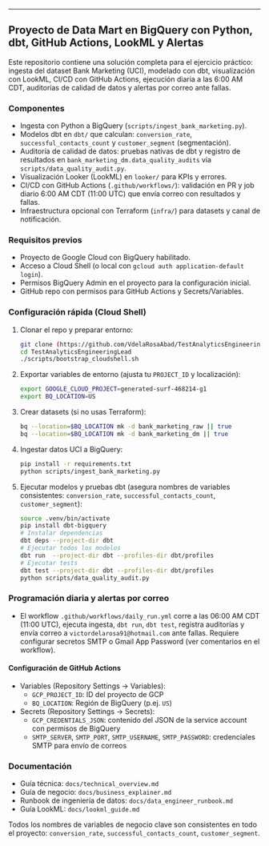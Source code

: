 ---
## Proyecto de Data Mart en BigQuery con Python, dbt, GitHub Actions, LookML y Alertas

Este repositorio contiene una solución completa para el ejercicio práctico: ingesta del dataset Bank Marketing (UCI), modelado con dbt, visualización con LookML, CI/CD con GitHub Actions, ejecución diaria a las 6:00 AM CDT, auditorías de calidad de datos y alertas por correo ante fallas.

### Componentes

- Ingesta con Python a BigQuery (`scripts/ingest_bank_marketing.py`).
- Modelos dbt en `dbt/` que calculan: `conversion_rate`, `successful_contacts_count` y `customer_segment` (segmentación).
- Auditoría de calidad de datos: pruebas nativas de dbt y registro de resultados en `bank_marketing_dm.data_quality_audits` vía `scripts/data_quality_audit.py`.
- Visualización Looker (LookML) en `looker/` para KPIs y errores.
- CI/CD con GitHub Actions (`.github/workflows/`): validación en PR y job diario 6:00 AM CDT (11:00 UTC) que envía correo con resultados y fallas.
- Infraestructura opcional con Terraform (`infra/`) para datasets y canal de notificación.

### Requisitos previos

- Proyecto de Google Cloud con BigQuery habilitado.
- Acceso a Cloud Shell (o local con `gcloud auth application-default login`).
- Permisos BigQuery Admin en el proyecto para la configuración inicial.
- GitHub repo con permisos para GitHub Actions y Secrets/Variables.

### Configuración rápida (Cloud Shell)

1. Clonar el repo y preparar entorno:
   ```bash
   git clone (https://github.com/VdelaRosaAbad/TestAnalyticsEngineeringLead)
   cd TestAnalyticsEngineeringLead
   ./scripts/bootstrap_cloudshell.sh
   ```
2. Exportar variables de entorno (ajusta tu `PROJECT_ID` y localización):
   ```bash
   export GOOGLE_CLOUD_PROJECT=generated-surf-468214-g1
   export BQ_LOCATION=US
   ```
3. Crear datasets (si no usas Terraform):
   ```bash
   bq --location=$BQ_LOCATION mk -d bank_marketing_raw || true
   bq --location=$BQ_LOCATION mk -d bank_marketing_dm || true
   ```
4. Ingestar datos UCI a BigQuery:
   ```bash
   pip install -r requirements.txt
   python scripts/ingest_bank_marketing.py
   ```
5. Ejecutar modelos y pruebas dbt (asegura nombres de variables consistentes: `conversion_rate`, `successful_contacts_count`, `customer_segment`):
   ```bash
   source .venv/bin/activate
   pip install dbt-bigquery
   # Instalar dependencias
   dbt deps --project-dir dbt
   # Ejecutar todos los modelos
   dbt run  --project-dir dbt --profiles-dir dbt/profiles
   # Ejecutar tests
   dbt test --project-dir dbt --profiles-dir dbt/profiles
   python scripts/data_quality_audit.py
   ```

### Programación diaria y alertas por correo

- El workflow `.github/workflows/daily_run.yml` corre a las 06:00 AM CDT (11:00 UTC), ejecuta ingesta, `dbt run`, `dbt test`, registra auditorías y envía correo a `victordelarosa91@hotmail.com` ante fallas. Requiere configurar secretos SMTP o Gmail App Password (ver comentarios en el workflow).

#### Configuración de GitHub Actions

- Variables (Repository Settings → Variables):
  - `GCP_PROJECT_ID`: ID del proyecto de GCP
  - `BQ_LOCATION`: Región de BigQuery (p.ej. `US`)
- Secrets (Repository Settings → Secrets):
  - `GCP_CREDENTIALS_JSON`: contenido del JSON de la service account con permisos de BigQuery
  - `SMTP_SERVER`, `SMTP_PORT`, `SMTP_USERNAME`, `SMTP_PASSWORD`: credenciales SMTP para envío de correos

### Documentación

- Guía técnica: `docs/technical_overview.md`
- Guía de negocio: `docs/business_explainer.md`
- Runbook de ingeniería de datos: `docs/data_engineer_runbook.md`
- Guía LookML: `docs/lookml_guide.md`

Todos los nombres de variables de negocio clave son consistentes en todo el proyecto: `conversion_rate`, `successful_contacts_count`, `customer_segment`.

